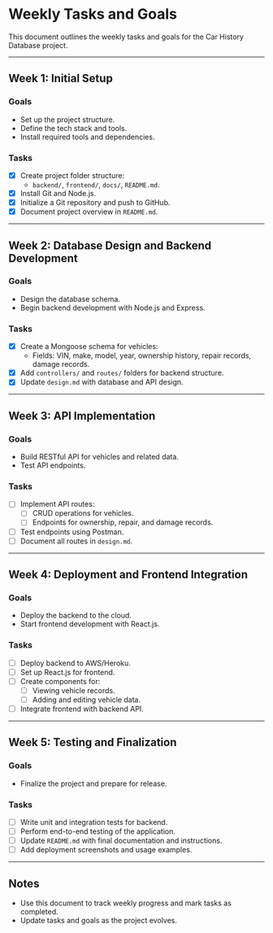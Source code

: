 # Weekly Tasks and Goals

This document outlines the weekly tasks and goals for the Car History Database project.

---

## Week 1: Initial Setup

### **Goals**
- Set up the project structure.
- Define the tech stack and tools.
- Install required tools and dependencies.

### **Tasks**
- [x] Create project folder structure:
  - `backend/`, `frontend/`, `docs/`, `README.md`.
- [x] Install Git and Node.js.
- [x] Initialize a Git repository and push to GitHub.
- [x] Document project overview in `README.md`.

---

## Week 2: Database Design and Backend Development

### **Goals**
- Design the database schema.
- Begin backend development with Node.js and Express.

### **Tasks**
- [x] Create a Mongoose schema for vehicles:
  - Fields: VIN, make, model, year, ownership history, repair records, damage records.
- [x] Add `controllers/` and `routes/` folders for backend structure.
- [x] Update `design.md` with database and API design.

---

## Week 3: API Implementation

### **Goals**
- Build RESTful API for vehicles and related data.
- Test API endpoints.

### **Tasks**
- [ ] Implement API routes:
  - [ ] CRUD operations for vehicles.
  - [ ] Endpoints for ownership, repair, and damage records.
- [ ] Test endpoints using Postman.
- [ ] Document all routes in `design.md`.

---

## Week 4: Deployment and Frontend Integration

### **Goals**
- Deploy the backend to the cloud.
- Start frontend development with React.js.

### **Tasks**
- [ ] Deploy backend to AWS/Heroku.
- [ ] Set up React.js for frontend.
- [ ] Create components for:
  - [ ] Viewing vehicle records.
  - [ ] Adding and editing vehicle data.
- [ ] Integrate frontend with backend API.

---

## Week 5: Testing and Finalization

### **Goals**
- Finalize the project and prepare for release.

### **Tasks**
- [ ] Write unit and integration tests for backend.
- [ ] Perform end-to-end testing of the application.
- [ ] Update `README.md` with final documentation and instructions.
- [ ] Add deployment screenshots and usage examples.

---

## Notes
- Use this document to track weekly progress and mark tasks as completed.
- Update tasks and goals as the project evolves.
